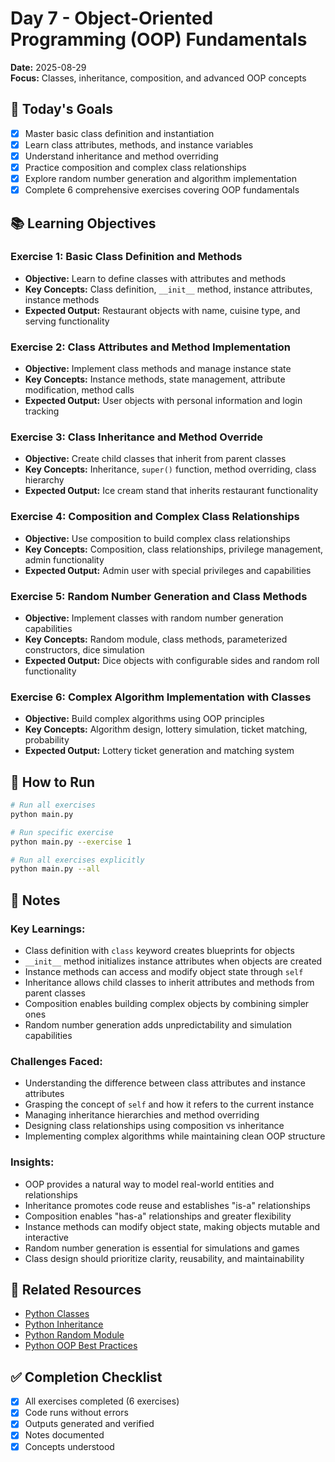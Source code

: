 # Day 7 - Object-Oriented Programming (OOP) Fundamentals

**Date:** 2025-08-29  
**Focus:** Classes, inheritance, composition, and advanced OOP concepts

## 🎯 Today's Goals

- [x] Master basic class definition and instantiation
- [x] Learn class attributes, methods, and instance variables
- [x] Understand inheritance and method overriding
- [x] Practice composition and complex class relationships
- [x] Explore random number generation and algorithm implementation
- [x] Complete 6 comprehensive exercises covering OOP fundamentals

## 📚 Learning Objectives

### Exercise 1: Basic Class Definition and Methods
- **Objective:** Learn to define classes with attributes and methods
- **Key Concepts:** Class definition, `__init__` method, instance attributes, instance methods
- **Expected Output:** Restaurant objects with name, cuisine type, and serving functionality

### Exercise 2: Class Attributes and Method Implementation
- **Objective:** Implement class methods and manage instance state
- **Key Concepts:** Instance methods, state management, attribute modification, method calls
- **Expected Output:** User objects with personal information and login tracking

### Exercise 3: Class Inheritance and Method Override
- **Objective:** Create child classes that inherit from parent classes
- **Key Concepts:** Inheritance, `super()` function, method overriding, class hierarchy
- **Expected Output:** Ice cream stand that inherits restaurant functionality

### Exercise 4: Composition and Complex Class Relationships
- **Objective:** Use composition to build complex class relationships
- **Key Concepts:** Composition, class relationships, privilege management, admin functionality
- **Expected Output:** Admin user with special privileges and capabilities

### Exercise 5: Random Number Generation and Class Methods
- **Objective:** Implement classes with random number generation capabilities
- **Key Concepts:** Random module, class methods, parameterized constructors, dice simulation
- **Expected Output:** Dice objects with configurable sides and random roll functionality

### Exercise 6: Complex Algorithm Implementation with Classes
- **Objective:** Build complex algorithms using OOP principles
- **Key Concepts:** Algorithm design, lottery simulation, ticket matching, probability
- **Expected Output:** Lottery ticket generation and matching system

## 🚀 How to Run

```bash
# Run all exercises
python main.py

# Run specific exercise
python main.py --exercise 1

# Run all exercises explicitly
python main.py --all
```

## 📝 Notes

### Key Learnings:
- Class definition with `class` keyword creates blueprints for objects
- `__init__` method initializes instance attributes when objects are created
- Instance methods can access and modify object state through `self`
- Inheritance allows child classes to inherit attributes and methods from parent classes
- Composition enables building complex objects by combining simpler ones
- Random number generation adds unpredictability and simulation capabilities

### Challenges Faced:
- Understanding the difference between class attributes and instance attributes
- Grasping the concept of `self` and how it refers to the current instance
- Managing inheritance hierarchies and method overriding
- Designing class relationships using composition vs inheritance
- Implementing complex algorithms while maintaining clean OOP structure

### Insights:
- OOP provides a natural way to model real-world entities and relationships
- Inheritance promotes code reuse and establishes "is-a" relationships
- Composition enables "has-a" relationships and greater flexibility
- Instance methods can modify object state, making objects mutable and interactive
- Random number generation is essential for simulations and games
- Class design should prioritize clarity, reusability, and maintainability

## 🔗 Related Resources

- [Python Classes](https://docs.python.org/3/tutorial/classes.html)
- [Python Inheritance](https://docs.python.org/3/tutorial/classes.html#inheritance)
- [Python Random Module](https://docs.python.org/3/library/random.html)
- [Python OOP Best Practices](https://docs.python.org/3/tutorial/classes.html#odds-and-ends)

## ✅ Completion Checklist

- [x] All exercises completed (6 exercises)
- [x] Code runs without errors
- [x] Outputs generated and verified
- [x] Notes documented
- [x] Concepts understood
